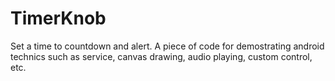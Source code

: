 TimerKnob
=========
Set a time to countdown and alert.
A piece of code for demostrating android technics such as service, canvas drawing, audio playing, custom control, etc.